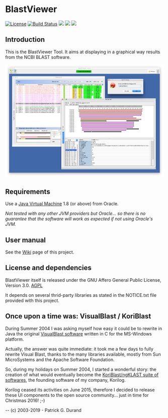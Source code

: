 # BlastViewer

[![License](https://img.shields.io/badge/license-Affero%20GPL%203.0-blue.svg)](https://www.gnu.org/licenses/agpl-3.0.txt) [![Build Status](https://travis-ci.org/pgdurand/BlastViewer.svg?branch=master)](https://travis-ci.org/pgdurand/BlastViewer) [![](https://tokei.rs/b1/github/pgdurand/BlastViewer?category=code)](https://github.com/pgdurand/BlastViewer) [![](https://img.shields.io/badge/platform-Java--1.7+-yellow.svg)](http://www.oracle.com/technetwork/java/javase/downloads/index.html) [![](https://img.shields.io/badge/run_on-Linux--Mac_OSX--Windows-yellowgreen.svg)]()

## Introduction

This is the BlastViewer Tool. It aims at displaying in a graphical way results from the NCBI BLAST software.

![BlastViewer](doc/BlastViewer.png)

## Requirements

Use a [Java Virtual Machine](http://www.oracle.com/technetwork/java/javase/downloads/index.html) 1.8 (or above) from Oracle. 

*Not tested with any other JVM providers but Oracle... so there is no guarantee that the software will work as expected if not using Oracle's JVM.*

## User manual


See the [Wiki](https://github.com/pgdurand/BlastViewer/wiki) page of this project.


## License and dependencies

BlastViewer itself is released under the GNU Affero General Public License, Version 3.0. [AGPL](https://www.gnu.org/licenses/agpl-3.0.txt)

It depends on several thrid-party libraries as stated in the NOTICE.txt file provided with this project.

## Once upon a time was: VisualBlast / KoriBlast

During Summer 2004 I was asking myself how easy it could be to rewrite in Java the original [VisualBlast software](http://www.ncbi.nlm.nih.gov/pubmed/9283755) written in C for the MS-Windows platform.

Actually, the answer was quite immediate: it took me a few days to fully rewrite Visual Blast, thanks to the many libraries available, mostly from Sun MicroSystems and the Apache Software Foundation.

So, during my holidays on Summer 2004, I started a wonderful story: the creation of what would eventually become the [KoriBlast/ngKLAST suite of softwares](http://plealog.com/korilog/product-sheets/ngKLAST.pdf), the founding software of my company, Korilog.

Korilog ceased its activities on June 2015, therefore I decided to release these UI components to the open source community... just in time for Christmas 2016! ;-) 

--
(c) 2003-2019 - Patrick G. Durand
